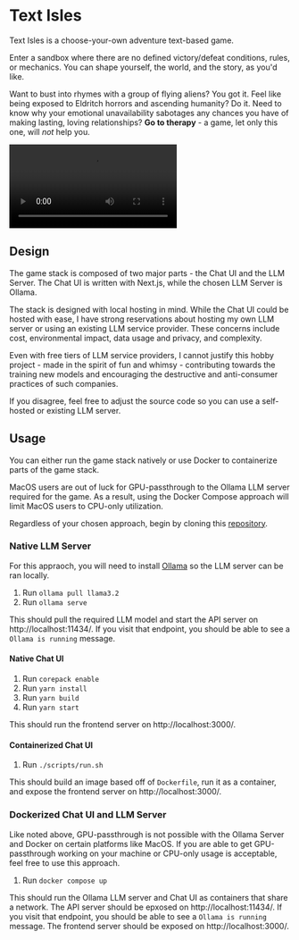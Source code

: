 # Text Isles

Text Isles is a choose-your-own adventure text-based game.

Enter a sandbox where there are no defined victory/defeat conditions, rules, or mechanics.
You can shape yourself, the world, and the story, as you'd like.

Want to bust into rhymes with a group of flying aliens? You got it.
Feel like being exposed to Eldritch horrors and ascending humanity? Do it.
Need to know why your emotional unavailability sabotages any chances you have of making lasting, loving relationships? **Go to therapy** - a game, let only this one, will _not_ help you.

<video controls src="demo/demo-recording.mov" title="Demo Recording"></video>

## Design

The game stack is composed of two major parts - the Chat UI and the LLM Server.
The Chat UI is written with Next.js, while the chosen LLM Server is Ollama.

The stack is designed with local hosting in mind.
While the Chat UI could be hosted with ease, I have strong reservations about hosting my own LLM server or using an existing LLM service provider.
These concerns include cost, environmental impact, data usage and privacy, and complexity.

Even with free tiers of LLM service providers, I cannot justify this hobby project - made in the spirit of fun and whimsy - contributing towards the training new models and encouraging the destructive and anti-consumer practices of such companies.

If you disagree, feel free to adjust the source code so you can use a self-hosted or existing LLM server.

## Usage

You can either run the game stack natively or use Docker to containerize parts of the game stack.

MacOS users are out of luck for GPU-passthrough to the Ollama LLM server required for the game.
As a result, using the Docker Compose approach will limit MacOS users to CPU-only utilization.

Regardless of your chosen approach, begin by cloning this [repository](https://github.com/neil-b-patel/text-isles).

### Native LLM Server

For this appraoch, you will need to install [Ollama](https://ollama.com/) so the LLM server can be ran locally.

1. Run `ollama pull llama3.2`
2. Run `ollama serve`

This should pull the required LLM model and start the API server on http://localhost:11434/.
If you visit that endpoint, you should be able to see a `Ollama is running` message.

#### Native Chat UI

1. Run `corepack enable`
2. Run `yarn install`
3. Run `yarn build`
4. Run `yarn start`

This should run the frontend server on http://localhost:3000/.

#### Containerized Chat UI

1. Run `./scripts/run.sh`

This should build an image based off of `Dockerfile`, run it as a container, and expose the frontend server on http://localhost:3000/.

### Dockerized Chat UI and LLM Server

Like noted above, GPU-passthrough is not possible with the Ollama Server and Docker on certain platforms like MacOS.
If you are able to get GPU-passthrough working on your machine or CPU-only usage is acceptable,
feel free to use this approach.

1. Run `docker compose up`

This should run the Ollama LLM server and Chat UI as containers that share a network.
The API server should be epxosed on http://localhost:11434/.
If you visit that endpoint, you should be able to see a `Ollama is running` message.
The frontend server should be exposed on http://localhost:3000/.
